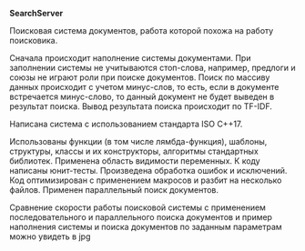 **SearchServer**

Поисковая система документов, работа которой похожа на работу поисковика.

Сначала происходит наполнение системы документами. При заполнении системы не учитываются стоп-слова, например, предлоги и союзы не играют роли при поиске документов. Поиск по массиву данных происходит с учетом минус-слов, то есть, если в документе встречается минус-слово, то данный документ не будет выведен в результат поиска. Вывод результата поиска происходит по TF-IDF.

Написана система с использованием стандарта ISO C++17.

Использованы функции (в том числе лямбда-функция), шаблоны, структуры, классы и их конструкторы, алгоритмы стандартных библиотек. Применена область видимости переменных. К коду написаны юнит-тесты. Произведена обработка ошибок и исключений. Код оптимизирован с применением макросов и разбит на несколько файлов. Применен параллельный поиск документов.

Сравнение скорости работы поисковой системы с применением последовательного и параллельного поиска документов и пример наполнения системы и поиска документов по заданным параметрам можно увидеть в jpg

